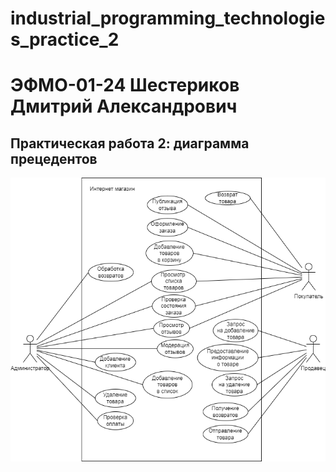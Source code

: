 # industrial_programming_technologies_practice_2
# ЭФМО-01-24 Шестериков Дмитрий Александрович
## Практическая работа 2: диаграмма прецедентов

![usecase](https://github.com/shester1kov/industrial_programming_technologies_practice_2/blob/main/usecase%20(2).png)
